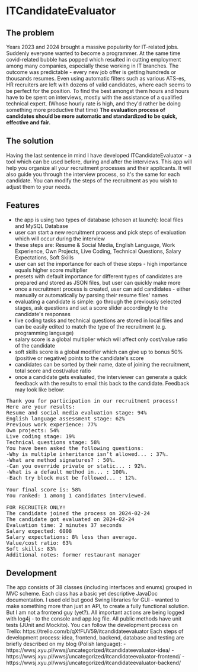 <h1>ITCandidateEvaluator</h1>

<h2>The problem</h2>

Years 2023 and 2024 brought a massive popularity for IT-related jobs. Suddenly everyone wanted to become a programmer.
At the same time covid-related bubble has popped which resulted in cutting employment among many companies, especially these working in IT branches.
The outcome was predictable - every new job offer is getting hundreds or thousands resumes.
Even using automatic filters such as various ATS-es, HR recruiters are left with dozens of valid candidates, where each seems to be perfect for the position.
To find the best amongst them hours and hours have to be spent on interviews, mostly with the assistance of a qualified technical expert.
(Whose hourly rate is high, and they'd rather be doing something more productive that time)
<b>The evaluation process of candidates should be more automatic and standardized to be quick, effective and fair.</b>

<h2>The solution</h2>

Having the last sentence in mind I have developed ITCandidateEvaluator - a tool which can be used before, during and after the interviews.
This app will help you organize all your recruitment processes and their applicants. It will also guide you through the interview process, so it's the same for each candidate.
You can modify the steps of the recruitment as you wish to adjust them to your needs.

<h2>Features</h2>

- the app is using two types of database (chosen at launch): local files and MySQL Database
- user can start a new recruitment process and pick steps of evaluation which will occur during the interview
- these steps are: Resume & Social Media, English Language, Work Experience, Own Projects, Live Coding, Technical Questions, Salary Expectations, Soft Skills
- user can set the importance for each of these steps - high importance equals higher score multiplier
- presets with default importance for different types of candidates are prepared and stored as JSON files, but user can quickly make more
- once a recruitment process is created, user can add candidates - either manually or automatically by parsing their resume files' names
- evaluating a candidate is simple: go through the previously selected stages, ask questions and set a score slider accordingly to the candidate's responses
- live coding tasks and technical questions are stored in local files and can be easily edited to match the type of the recruitment (e.g. programming language)
- salary score is a global multiplier which will affect only cost/value ratio of the candidate
- soft skills score is a global modifier which can give up to bonus 50% (positive or negative) points to the candidate's score
- candidates can be sorted by their name, date of joining the recruitment, total score and cost/value ratio
- once a candidate gets evaluated, the interviewer can generate a quick feedback with the results to email this back to the candidate. Feedback may look like below:

<pre>
Thank you for participation in our recruitment process!
Here are your results:
Resume and social media evaluation stage: 94%
English language assessment stage: 62%
Previous work experience: 77%
Own projects: 54%
Live coding stage: 19%
Technical questions stage: 58%
You have been asked the following questions:
-Why is multiple inheritance isn’t allowed... : 37%.
-What are method signatures? : 50%.
-Can you override private or static... : 92%.
-What is a default method in... : 100%.
-Each try block must be followed... : 12%.

Your final score is: 58%
You ranked: 1 among 1 candidates interviewed.

FOR RECRUITER ONLY!
The candidate joined the process on 2024-02-24
The candidate got evaluated on 2024-02-24
Evaluation time: 2 minutes 37 seconds
Salary expected: 6008
Salary expectations: 8% less than average.
Value/cost ratio: 63%
Soft skills: 83%
Additional notes: former restaurant manager
</pre>


<h2>Development</h2>
The app consists of 38 classes (including interfaces and enums) grouped in MVC scheme. Each class has a basic yet descriptive JavaDoc documentation.
I used old but good Swing libraries for GUI - wanted to make something more than just an API, to create a fully functional solution. But I am not a frontend guy (yet?).
All important actions are being logged with log4j - to the console and app.log file.
All public methods have unit tests (JUnit and Mockito).
You can follow the development process on Trello: https://trello.com/b/qXfFUV59/itcandidateevaluator
Each steps of development process: idea, frontend, backend, database and testing are briefly described on my blog (Polish language):
- https://wwsj.xyu.pl/wwsj/uncategorized/itcandidateevaluator-idea/
- https://wwsj.xyu.pl/wwsj/uncategorized/itcandidateevaluator-frontend/
- https://wwsj.xyu.pl/wwsj/uncategorized/itcandidateevaluator-backend/



